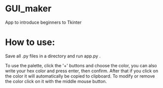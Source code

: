 # GUI_maker
App to introduce beginners to Tkinter

# How to use:
Save all .py files in a directory and run app.py .

To use the palette, click the '+' buttons and choose the color, you can also write your hex color and press enter, then confirm. After that if you click on the color it will automatically be copied to clipboard. To modify or remove the color click on it with the middle mouse button.
